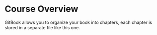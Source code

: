 # Course Overview

GitBook allows you to organize your book into chapters, each chapter is stored in a separate file like this one.
